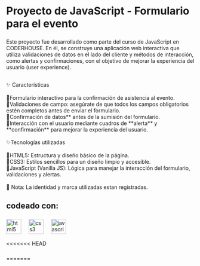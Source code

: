 <h1 align="left">Proyecto de JavaScript - Formulario para el evento</h1>

###

<p align="left">Este proyecto fue desarrollado como parte del curso de JavaScript en CODERHOUSE. En él, se construye una aplicación web interactiva que utiliza validaciones de datos en el lado del cliente y métodos de interacción, como alertas y confirmaciones, con el objetivo de mejorar la experiencia del usuario (user experience).</p>

###

<h2 align="left"></h2>

###

<p align="left">✨ Características<br><br>🔸Formulario interactivo para la confirmación de asistencia al evento.<br>🔸Validaciones de campo: asegúrate de que todos los campos obligatorios estén completos antes de enviar el formulario.<br>🔸Confirmación de datos** antes de la sumisión del formulario.<br>🔸Interacción con el usuario mediante cuadros de **alerta** y **confirmación** para mejorar la experiencia del usuario.<br><br>✨Tecnologías utilizadas<br><br>🔸HTML5: Estructura y diseño básico de la página.<br>🔸CSS3: Estilos sencillos para un diseño limpio y accesible.<br>🔸JavaScript (Vanilla JS): Lógica para manejar la interacción del formulario, validaciones y alertas.<br><br> 🚫 Nota: La identidad y marca utilizadas estan registradas.</p>

###

<h2 align="left">codeado con:</h2>

###

<div align="left">
  <img src="https://cdn.jsdelivr.net/gh/devicons/devicon/icons/html5/html5-original.svg" height="40" alt="html5 logo"  />
  <img width="12" />
  <img src="https://cdn.jsdelivr.net/gh/devicons/devicon/icons/css3/css3-original.svg" height="40" alt="css3 logo"  />
  <img width="12" />
  <img src="https://cdn.jsdelivr.net/gh/devicons/devicon/icons/javascript/javascript-original.svg" height="40" alt="javascript logo"  />
</div>

<<<<<<< HEAD
###
=======
